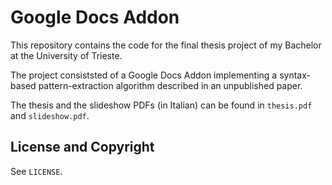 # Google Docs Addon

This repository contains the code for the final thesis project of my Bachelor at the University of Trieste.

The project consiststed of a Google Docs Addon implementing a syntax-based pattern-extraction algorithm described in an unpublished paper.

The thesis and the slideshow PDFs (in Italian) can be found in `thesis.pdf` and `slideshow.pdf`.

## License and Copyright

See `LICENSE`.
